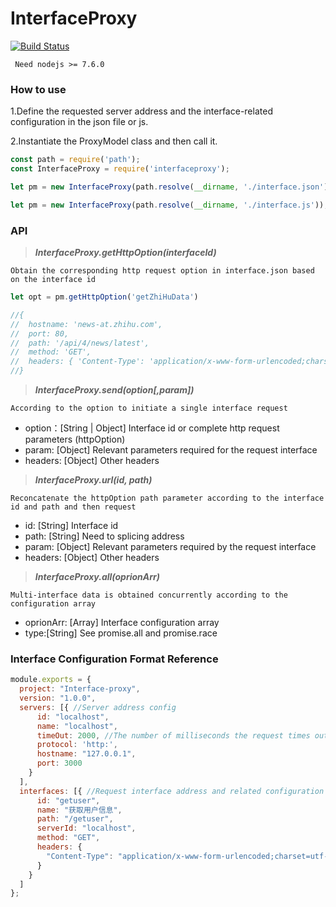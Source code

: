 # InterfaceProxy

[![Build Status](https://www.travis-ci.org/LeoHughes/InterfaceProxy.svg?branch=master)](https://www.travis-ci.org/LeoHughes/InterfaceProxy)

```
 Need nodejs >= 7.6.0
```

### How to use

1.Define the requested server address and the interface-related configuration in the json file or js.

2.Instantiate the ProxyModel class and then call it.


```js
const path = require('path');
const InterfaceProxy = require('interfaceproxy');

let pm = new InterfaceProxy(path.resolve(__dirname, './interface.json'));

let pm = new InterfaceProxy(path.resolve(__dirname, './interface.js'));
```

### API

>***InterfaceProxy.getHttpOption(interfaceId)***

```
Obtain the corresponding http request option in interface.json based on the interface id
```

```js
let opt = pm.getHttpOption('getZhiHuData')

//{
//  hostname: 'news-at.zhihu.com',
//  port: 80,
//  path: '/api/4/news/latest',
//  method: 'GET',
//  headers: { 'Content-Type': 'application/x-www-form-urlencoded;charset=utf-8' } 
//}

```

>***InterfaceProxy.send(option[,param])***

```
According to the option to initiate a single interface request
```

* option：[String | Object] Interface id or complete http request parameters (httpOption)
* param: [Object] Relevant parameters required for the request interface
* headers: [Object] Other headers


>***InterfaceProxy.url(id, path)***

```
Reconcatenate the httpOption path parameter according to the interface id and path and then request
```

* id: [String] Interface id
* path: [String] Need to splicing address
* param: [Object] Relevant parameters required by the request interface
* headers: [Object] Other headers


>***InterfaceProxy.all(oprionArr)***

```
Multi-interface data is obtained concurrently according to the configuration array
```

* oprionArr: [Array] Interface configuration array
* type:[String] See promise.all and promise.race

### Interface Configuration Format Reference

```js
module.exports = {
  project: "Interface-proxy",
  version: "1.0.0",
  servers: [{ //Server address config
      id: "localhost",
      name: "localhost",
      timeOut: 2000, //The number of milliseconds the request times out
      protocol: 'http:',
      hostname: "127.0.0.1",
      port: 3000
    }
  ],
  interfaces: [{ //Request interface address and related configuration
      id: "getuser",
      name: "获取用户信息",
      path: "/getuser",
      serverId: "localhost",
      method: "GET",
      headers: {
        "Content-Type": "application/x-www-form-urlencoded;charset=utf-8"
      }
    }
  ]
};

```